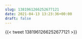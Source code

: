 ```yaml
---
slug: 1381961266252677121
date: 2021-04-13 13:23:36+00:00
draft: false
---
```


{{< tweet 1381961266252677121 >}}
